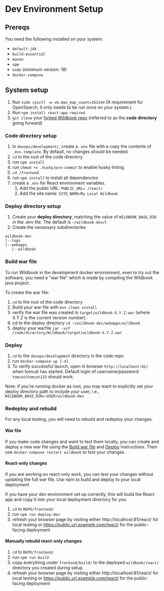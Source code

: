 # Dev Environment Setup

## Prereqs
You need the following installed on your system:
* `default-jdk`
* `build-essential`
* `maven`
* `npm`
* `node` (minimum version: 18)
* `docker-compose`

## System setup
1. Run `sudo sysctl -w vm.max_map_count=262144` (A requirement for OpenSearch, it only needs to be run once on your system.)
1. Run `npm install react-app-rewired`
1. `git clone` your [forked Wildbook repo](pr-workflow.md#fork-wildbook) (referred to as the **code directory** going forward)

### Code directory setup
1. In `devops/development/`, create a `.env` file with a copy the contents of `_env.template`. By default, no changes should be needed.
1. `cd` to the root of the code directory
1. run `npm install`
1. run `chmod +x .husky/pre-commit` to enable husky linting
1. `cd /frontend`
1. run `npm install` to install all dependencies
1. create a `.env` for React environment variables.
    1. Add the public URL: `PUBLIC_URL= /react/`
    1. Add the site name: `SITE_NAME=My Local Wildbook`

### Deploy directory setup
1. Create your **deploy directory**, matching the value of `WILDBOOK_BASE_DIR` in the .env file. The default is `~/wildbook-dev/`)
1. Create the necessary subdirectories
```{code-block}
wildbook-dev
|--logs
|--webapps
   |--wildbook
```

### Build war file
To run Wildbook in the development docker environment, even to try out the software, you need a "war file" which is made by compiling the Wildbook java project.

To create the war file:
1. `cd` to the root of the code directory
1. Build your war file with `mvn clean install`
1. verify the war file was created in `target/wildbook-X.Y.Z.war` (where X.Y.Z is the current version number).
1. cd to the deploy directory `cd ~/wildbook-dev/webapps/wildbook` 
1. deploy your warfile `jar -xvf /code/directory/Wildbook/target/wildbook-X.Y.Z.war`

### Deploy
1. `cd` to the `devops/development` directory in the code repo
1. run `docker-compose up [-d]`
1. To verify successful launch, open in browser `http://localhost:81/` when tomcat has started. Default login of username/password `tomcat`/`tomcat123` should work.

Note: if you're running docker as root, you may want to explicitly set your deploy directory path to include your user, i.e., `WILDBOOK_BASE_DIR=~USER/wildbook-dev`

### Redeploy and rebuild
For any local testing, you will need to rebuild and redeploy your changes.

#### War file

If you make code changes and want to test them locally, you can create and deploy a new war file using the [Build war file](#build-war-file) and [Deploy](#deploy) instructions. Then use `docker-compose restart wildbook` to test your changes.

#### React-only changes

If you are working on react-only work, you can test your changes without updating the full war file.
Use npm to build and deploy to your local deployment

If you have your dev environment set up correctly, this will build the React app and copy it into your local deployment directory for you.

1. `cd` to `REPO/frontend/`
1. run `npm run deploy-dev`
1. refresh your browser page by visiting either http://localhost:81/react/ for local testing or https://public.url.example.com/react/ for the public-facing deployment

#### Manually rebuild react-only changes

1. `cd` to `REPO/frontend/`
1. run `npm run build`
1. copy everything under `frontend/build/` to the deployed `wildbook/react/` directory you created during setup
1. refresh your browser page by visiting either http://localhost:81/react/ for local testing or https://public.url.example.com/react/ for the public-facing deployment
